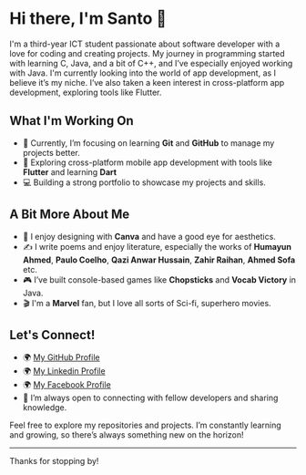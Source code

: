 # Hi there, I'm Santo 👋

I'm a third-year ICT student passionate about software developer with a love for coding and creating projects. My journey in programming started with learning C, Java, and a bit of C++, and I’ve especially enjoyed working with Java. I'm currently looking into the world of app development, as I believe it’s my niche. I’ve also taken a keen interest in cross-platform app development, exploring tools like Flutter.

## What I'm Working On
- 🌱 Currently, I’m focusing on learning **Git** and **GitHub** to manage my projects better.
- 📱 Exploring cross-platform mobile app development with tools like **Flutter** and learning **Dart**
- 💻 Building a strong portfolio to showcase my projects and skills.

## A Bit More About Me
- 🎨 I enjoy designing with **Canva** and have a good eye for aesthetics.
- ✍️ I write poems and enjoy literature, especially the works of **Humayun Ahmed**, **Paulo Coelho**, **Qazi Anwar Hussain**, **Zahir Raihan**, **Ahmed Sofa** etc.
- 🎮 I’ve built console-based games like **Chopsticks** and **Vocab Victory** in Java.
- 🎬 I'm a **Marvel** fan, but I love all sorts of Sci-fi, superhero movies.

## Let's Connect!
- 🌍 [My GitHub Profile](https://github.com/Samiul-Hossen-Sarkar-Santo)
- 🌍 [My Linkedin Profile](https://www.instagram.com/samiul.hossen/)
- 🌍 [My Facebook Profile](https://www.facebook.com/shamiulhossensanto)
- 💬 I’m always open to connecting with fellow developers and sharing knowledge.

Feel free to explore my repositories and projects. I’m constantly learning and growing, so there’s always something new on the horizon!

---

Thanks for stopping by!
